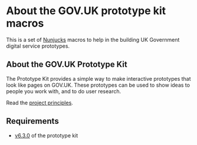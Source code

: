 # About the GOV.UK prototype kit macros
This is a set of [Nunjucks](https://mozilla.github.io/nunjucks/templating.html) macros to help in the building UK Government digital service prototypes.

## About the GOV.UK Prototype Kit

The Prototype Kit provides a simple way to make interactive prototypes that look like pages on GOV.UK. These prototypes can be used to show ideas to people you work with, and to do user research.

Read the [project principles](https://govuk-prototype-kit.herokuapp.com/docs/principles).

## Requirements
- [v6.3.0](https://github.com/alphagov/govuk-prototype-kit/tree/v6.3.0) of the prototype kit
